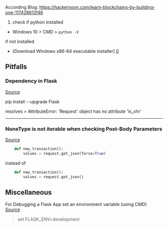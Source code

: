 According Blog:
https://hackernoon.com/learn-blockchains-by-building-one-117428612f46

1. check if python installed 
* Windows 10 > CMD > ```python -V```

if not installed

* [Download Windows x86-64 executable installer] [0]

## Pitfalls

### Dependency in Flask 
[Source][1]

pip install --upgrade Flask

resolves > AttributeError: 'Request' object has no attribute 'is_xhr'

---

### NoneType is not iterable when checking Post-Body Parameters 
[Source][2]

```python
    def new_transaction():
        values = request.get_json(force=True)
```

instead of 

```python
    def new_transaction():
        values = request.get_json()
```


## Miscellaneous

For Debugging a Flask App set an environment variable (using CMD)  
[Source][3]

> set FLASK_ENV=development

[0]: https://www.python.org/downloads/windows/
[1]: https://stackoverflow.com/questions/60131900/weird-is-xhr-error-when-deploying-flask-app-to-heroku
[2]: https://github.com/dvf/blockchain/issues/75
[3]: https://stackoverflow.com/questions/17309889/how-to-debug-a-flask-app

